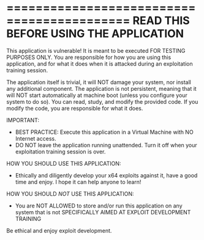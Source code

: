 ===========================================
READ THIS BEFORE USING THE APPLICATION 
===========================================

This application is vulnerable! It is meant to be executed FOR TESTING PURPOSES ONLY.
You are responsible for how you are using this application, and for what it does when it is attacked during an exploitation training session.

The application itself is trivial, it will NOT damage your system, nor install any additional component.
The application is not persistent, meaning that it will NOT start automatically at machine boot (unless you configure your system to do so).
You can read, study, and modify the provided code. If you modify the code, you are responsible for what it does.

IMPORTANT:
- BEST PRACTICE: Execute this application in a Virtual Machine with NO Internet access.
- DO NOT leave the application running unattended. Turn it off when your exploitation training session is over.

HOW YOU SHOULD USE THIS APPLICATION:
- Ethically and diligently develop your x64 exploits against it, have a good time and enjoy. I hope it can help anyone to learn!

HOW YOU SHOULD *NOT* USE THIS APPLICATION:
- You are NOT ALLOWED to store and/or run this application on any system that is not SPECIFICALLY AIMED AT EXPLOIT DEVELOPMENT TRAINING

Be ethical and enjoy exploit development.

